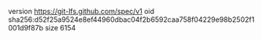 version https://git-lfs.github.com/spec/v1
oid sha256:d52f25a9524e8ef44960dbac04f2b6592caa758f04229e98b2502f1001d9f87b
size 6154
